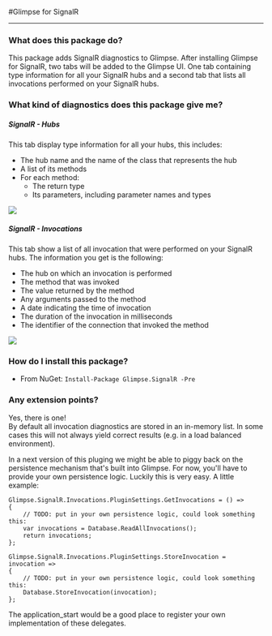 #Glimpse for SignalR

---

### What does this package do?

This package adds SignalR diagnostics to Glimpse. After installing Glimpse for SignalR, two tabs will be added to the Glimpse UI. One tab containing type information for all your SignalR hubs and a second tab that lists all invocations performed on your SignalR hubs.

### What kind of diagnostics does this package give me?

##### SignalR - Hubs

This tab display type information for all your hubs, this includes:

- The hub name and the name of the class that represents the hub
- A list of its methods
- For each method:
	- The return type
	- Its parameters, including parameter names and types

![](https://raw.github.com/stevenlauwers22/Glimpse.SignalR/master/Documentation/Hubs.png)

##### SignalR - Invocations

This tab show a list of all invocation that were performed on your SignalR hubs. The information you get is the following:

- The hub on which an invocation is performed
- The method that was invoked
- The value returned by the method
- Any arguments passed to the method
- A date indicating the time of invocation
- The duration of the invocation in milliseconds
- The identifier of the connection that invoked the method

![](https://raw.github.com/stevenlauwers22/Glimpse.SignalR/master/Documentation/Invocations.png)

### How do I install this package?

* From NuGet: `Install-Package Glimpse.SignalR -Pre`

### Any extension points?

Yes, there is one!  
By default all invocation diagnostics are stored in an in-memory list. In some cases this will not always yield correct results (e.g. in a load balanced environment).

In a next version of this pluging we might be able to piggy back on the persistence mechanism that's built into Glimpse. For now, you'll have to provide your own persistence logic. Luckily this is very easy. A little example:

    Glimpse.SignalR.Invocations.PluginSettings.GetInvocations = () =>
    {
		// TODO: put in your own persistence logic, could look something this:
        var invocations = Database.ReadAllInvocations();
        return invocations;
    };

    Glimpse.SignalR.Invocations.PluginSettings.StoreInvocation = invocation =>
    {
		// TODO: put in your own persistence logic, could look something this:
        Database.StoreInvocation(invocation);
    };

The application_start would be a good place to register your own implementation of these delegates.
